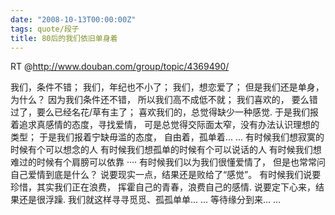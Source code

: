 ```yaml
---
date: "2008-10-13T00:00:00Z"
tags: quote/段子
title: 80后的我们依旧单身着
---
```


RT @<http://www.douban.com/group/topic/4369490/>

我们，条件不错；
我们，年纪也不小了；
我们，想恋爱了；
但是我们还是单身，为什么？
因为我们条件还不错，
所以我们高不成低不就；
我们喜欢的，
要么错过了，要么已经名花/草有主了；
喜欢我们的，总觉得缺少一种感觉.
于是我们报着追求真感情的态度，寻找爱情，
可是总觉得交际面太窄，没有办法认识理想的类型；
于是我们报着宁缺毋滥的态度，
自由着，孤单着... ...
有时候我们想寂寞的时候有个可以想念的人
有时候我们想孤单的时候有个可以说话的人
有时候我们想难过的时候有个肩膀可以依靠
····
有时候我们以为我们很懂爱情了，
但是也常常问自己爱情到底是什么？
说要现实一点，结果还是败给了“感觉”。
有时候我们说要珍惜，其实我们正在浪费，
挥霍自己的青春，浪费自己的感情.
说要定下心来，结果还是很浮躁.
我们就这样寻寻觅觅、孤孤单单... ... 等待缘分到来... ...

